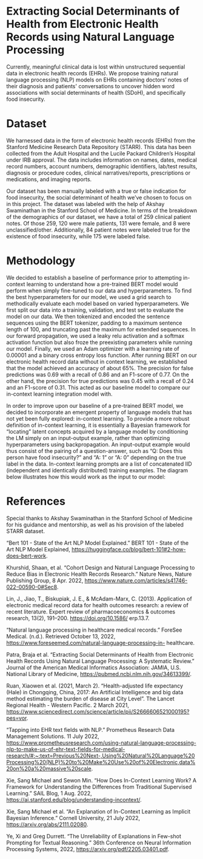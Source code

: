 # Extracting Social Determinants of Health from Electronic Health Records using Natural Language Processing

Currently, meaningful clinical data is lost within unstructured sequential data in electronic health records (EHRs). We propose training natural language processing (NLP) models on EHRs containing doctors’ notes of their diagnosis and patients' conversations to uncover hidden word associations with social determinants of health (SDoH), and specifically food insecurity.

# Dataset

We harnessed data in the form of electronic health records (EHRs) from the Stanford Medicine Research Data Repository (STARR). This data has been collected from the Adult Hospital and the Lucile Packard Children’s Hospital under IRB approval. The data includes information on names, dates, medical record numbers, account numbers, demographic identifiers, lab/test results, diagnosis or procedure codes, clinical narratives/reports, prescriptions or medications, and imaging reports.

Our dataset has been manually labeled with a true or false indication for food insecurity, the social determinant of health we’ve chosen to focus on in this project. The dataset was labeled with the help of Akshay Swaminathan in the Stanford School of Medicine. In terms of the breakdown of the demographics of our dataset, we have a total of 259 clinical patient notes. Of those 259, 120 were male patients, 131 were female, and 8 were unclassified/other. Additionally, 84 patient notes were labeled true for the existence of food insecurity, while 175 were labeled false.

# Methodology

We decided to establish a baseline of performance prior to attempting in-context learning to understand how a pre-trained BERT model would perform when simply fine-tuned to our data and hyperparameters. To find the best hyperparameters for our model, we used a grid search to methodically evaluate each model based on varied hyperparameters. We first split our data into a training, validation, and test set to evaluate the model on our data. We then tokenized and encoded the sentence sequences using the BERT tokenizer, padding to a maximum sentence length of 100, and truncating past the maximum for extended sequences. In our forward propagation, we used a leaky relu activation and a softmax activation function but also froze the preexisting parameters while running our model. Finally, we used an Adam optimizer with a learning rate of 0.00001 and a binary cross entropy loss function. After running BERT on our electronic health record data without in context learning, we established that the model achieved an accuracy of about 65%. The precision for false predictions was 0.69 with a recall of 0.86 and an F1-score of 0.77. On the other hand, the precision for true predictions was 0.45 with a recall of 0.24 and an F1-score of 0.31. This acted as our baseline model to compare our in-context learning integration model with.

In order to improve upon our baseline of a pre-trained BERT model, we decided to incorporate an emergent property of language models that has not yet been fully explored: in-context learning. To provide a more robust definition of in-context learning, it is essentially a Bayesian framework for “locating” latent concepts acquired by a language model by conditioning the LM simply on an input-output example, rather than optimizing hyperparameters using backpropagation. An input-output example would thus consist of the pairing of a question-answer, such as “Q: Does this person have food insecurity?” and “A: 1” or “A: 0” depending on the true label in the data. In-context learning prompts are a list of concatenated IID (independent and identically distributed) training examples. The diagram below illustrates how this would work as the input to our model:

# References

Special thanks to Akshay Swaminathan in the Stanford School of Medicine for his guidance and mentorship, as well as his provision of the labeled STARR dataset.

“Bert 101 - State of the Art NLP Model Explained.” BERT 101 - State of the Art NLP Model
Explained, https://huggingface.co/blog/bert-101#2-how-does-bert-work.

Khurshid, Shaan, et al. “Cohort Design and Natural Language Processing to Reduce Bias in
Electronic Health Records Research.” Nature News, Nature Publishing Group, 8 Apr.
2022, https://www.nature.com/articles/s41746-022-00590-0#Sec8.

Lin, J., Jiao, T., Biskupiak, J. E., & McAdam-Marx, C. (2013). Application of electronic medical
record data for health outcomes research: a review of recent literature. Expert review of
pharmacoeconomics & outcomes research, 13(2), 191–200. https://doi.org/10.1586/
erp.13.7.

“Natural language processing in healthcare medical records.” ForeSee Medical. (n.d.). Retrieved 
October 13, 2022, https://www.foreseemed.com/natural-language-processing-in-
healthcare.

Patra, Braja et al. “Extracting Social Determinants of Health from Electronic Health Records
Using Natural Language Processing: A Systematic Review.” Journal of the American
Medical Informatics Association: JAMIA, U.S. National Library of Medicine,
https://pubmed.ncbi.nlm.nih.gov/34613399/.

Ruan, Xiaowen et al. (2021, March 2). “Health-adjusted life expectancy (Hale) in Chongqing,
China, 2017: An Artificial Intelligence and big data method estimating the burden of disease at City Level”. The Lancet Regional Health - Western Pacific. 2 March 2021, https://www.sciencedirect.com/science/article/pii/S2666606521000195?pes=vor.

“Tapping into EHR text fields with NLP.” Prometheus Research Data Management Solutions.
11 July 2022,
https://www.prometheusresearch.com/using-natural-language-processing-nlp-to-make-us-of-ehr-text-fields-for-medical-research/#:~:text=Previous%20Next-,Using%20Natural%20Language%20Processing%20(NLP)%20to%20Make%20Use%20of%20Electronic,data%20on%20a%20massive%20scale.

Xie, Sang Michael and Sewon Min. “How Does In-Context Learning Work? A Framework for
 	Understanding the Differences from Traditional Supervised Learning.” SAIL Blog, 1
Aug. 2022, https://ai.stanford.edu/blog/understanding-incontext/.

Xie, Sang Michael et al. “An Explanation of In-Context Learning as Implicit Bayesian
Inference.” Cornell University, 21 July 2022, https://arxiv.org/abs/2111.02080. 

Ye, Xi and Greg Durrett. “The Unreliability of Explanations in Few-shot Prompting for Textual
Reasoning.” 36th Conference on Neural Information Processing Systems, 2022,
https://arxiv.org/pdf/2205.03401.pdf.
